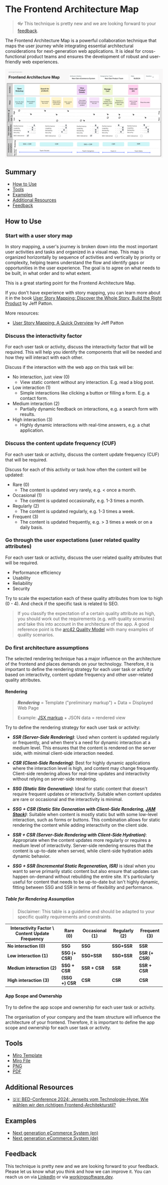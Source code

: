 # The Frontend Architecture Map

> 👓 This technique is pretty new and we are looking forward to your [feedback](#feedback).

The Frontend Architecture Map is a powerful collaboration technique that maps the user journey while integrating essential 
architectural considerations for next-generation web applications. It is ideal for cross-functional product teams and ensures the 
development of robust and user-friendly web experiences.

![Example Frontend Architecture Map](resources/examples/frontend-architecture-map-example-en.png "The Frontend Architecture Map")

## Summary

- [How to Use](#how-to-use)
- [Tools](#tools)
- [Examples](#examples)
- [Additional Resources](#additional-resources)
- [Feedback](#feedback)

## How to Use

### Start with a user story map

In story mapping, a user's journey is broken down into the most important user activities and tasks and organized in a visual map. This map is organized horizontally by sequence of activities and vertically by priority or complexity, helping teams understand the flow and identify gaps or opportunities in the user experience. The goal is to agree on what needs to be built, in what order and to what extent.

This is a great starting point for the Frontend Architecture Map.

If you don't have experience with story mapping, you can learn more about it in the book [User Story Mapping: Discover the Whole Story, Build the Right Product](https://amzn.to/4dBS5mc) by Jeff Patton.

More resources:
- [User Story Mapping: A Quick Overview](https://jpattonassociates.com/story-mapping/) by Jeff Patton


### Discuss the interactivity factor

For each user task or activity, discuss the interactivity factor that will be required. This will help you identify the components that will be needed and how they will interact with each other.

Discuss if the interaction with the web app on this task will be:

* No interaction, just view (0)
    * View static content without any interaction. E.g. read a blog post.
* Low interaction (1)
    * Simple interactions like clicking a button or filling a form. E.g. a contact form.
* Medium interaction (2)
    * Partially dynamic feedback on interactions, e.g. a search form with results.
* High interaction (3)
    * Highly dynamic interactions with real-time answers, e.g. a chat application.


### Discuss the content update frequency (CUF)

For each user task or activity, discuss the content update frequency (CUF) that will be required. 

Discuss for each of this activity or task how often the content will be updated:

* Rare (0)
    * The content is updated very rarely, e.g. < once a month.
* Occasional (1)
    * The content is updated occasionally, e.g. 1-3 times a month.
* Regularly (2)
    * The content is updated regularly, e.g. 1-3 times a week.
* Frequent (3)
    * The content is updated frequently, e.g. > 3 times a week or on a daily basis.

### Go through the user expectations (user related quality attributes)

For each user task or activity, discuss the user related quality attributes that will be required.

* Performance efficiency
* Usability
* Reliability
* Security

Try to scale the expectation each of these quality attributes from low to high (0 - 4). And check if the specific task is related to SEO.

> If you classify the expectation of a certain quality attribute as high, you should work out the requirements (e.g. with quality scenarios) and take this into account in the architecture of the app. A good reference point is the [arc42 Quality Model](https://quality.arc42.org/) with many examples of quality scenarios.

### Do first architecture assumptions

The selected rendering technique has a major influence on the architecture of the frontend and places demands on your technology. Therefore, it is important to define the rendering strategy for each user task or activity based on interactivity, content update frequency and other user-related quality attributes.

#### Rendering

>
> ***Rendering*** = Template ("preliminary markup") + Data = Displayed Web Page
> 
> Example: [JSX markup](https://react.dev/learn/writing-markup-with-jsx) + JSON data = rendered view
>

Try to define the rendering strategy for each user task or activity:

* ***SSR (Server-Side Rendering)***: Used when content is updated regularly or frequently, and when there's a need for dynamic interaction at a medium level. This ensures that the content is rendered on the server side, with minimal client-side interaction needed.

* ***CSR (Client-Side Rendering)***: Best for highly dynamic applications where the interaction level is high, and content may change frequently. Client-side rendering allows for real-time updates and interactivity without relying on server-side rendering.    

* ***SSG (Static Site Generation)***: Ideal for static content that doesn't require frequent updates or interactivity. Suitable when content updates are rare or occasional and the interactivity is minimal.

* ***SSG + CSR (Static Site Generation with Client-Side Rendering, [JAM Stack](https://jamstack.org/))***: Suitable when content is mostly static but with some low-level interaction, such as forms or buttons. This combination allows for static rendering the content while adding interactivity on the client side.

* ***SSR + CSR (Server-Side Rendering with Client-Side Hydration)***: Appropriate when the content updates more regularly or requires a medium level of interactivity. Server-side rendering ensures that the content is up-to-date when served, while client-side hydration adds dynamic behavior.

* ***SSG + SSR (Incremental Static Regeneration, ISR)*** is ideal when you want to serve primarily static content but also ensure that updates can happen on-demand without rebuilding the entire site. It's particularly useful for content that needs to be up-to-date but isn't highly dynamic, fitting between SSG and SSR in terms of flexibility and performance.


##### Table for Rendering Assumption

> Disclaimer: This table is a guideline and should be adapted to your specific quality requirements and constraints.

| **Interactivity Factor \ Content Update Frequency** | **Rare (0)** | **Occasional (1)** | **Regularly (2)** | **Frequent (3)** |
|-----------------------------------------------------|--------------|--------------------|-------------------|------------------|
| **No interaction (0)**                              | **SSG**      | **SSG**            | **SSG+SSR** | **SSR**    |
| **Low interaction (1)**                             | **SSG (+ CSR)**| **SSG+SSR**  | **SSG+SSR** | **SSR (+ CSR)**    |
| **Medium interaction (2)**                          | **SSG + CSR**| **SSR + CSR**      | **SSR**           | **SSR + CSR**    |
| **High interaction (3)**                            | **(SSG +) CSR**      | **CSR**            | **CSR**           | **CSR**          |


#### App Scope and Ownership

Try to define the app scope and ownership for each user task or activity.

The organisation of your company and the team structure will influence the architecture of your frontend. Therefore, it is important to define the app scope and ownership for each user task or activity.

## Tools

* [Miro Template](https://miro.com/miroverse/frontend-architecture-map/)
* [Miro File](resources/template/frontend-architecture-map-en.rtb)
* [PNG](resources/template/frontend-architecture-map-en.png)
* [PDF](resources/template/frontend-architecture-map-en.pdf)

## Additional Resources

* [🇩🇪 BED-Conference 2024: Jenseits vom Technologie-Hype: Wie wählen wir den richtigen Frontend-Architekturstil?](https://drive.google.com/file/d/1WXYIEhjYtFsF9aftSAsu-1ir-qqt-B8i/view?usp=sharing)

## Examples

* [Next generation eCommerce System (en)](resources/examples/frontend-architecture-map-example-en.png)
* [Next generation eCommerce System (de)](resources/examples/frontend-architecture-map-example-de.png)


## Feedback

This technique is pretty new and we are looking forward to your feedback. Please let us know what you think and how we can improve it. You can reach us on via [LinkedIn](https://www.linkedin.com/in/patrick-roos-40124a118/) or via [workingsoftware.dev](https://www.workingsoftware.dev).